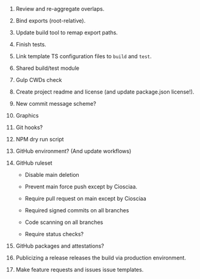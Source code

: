 1. Review and re-aggregate overlaps.
2. Bind exports (root-relative). 
3. Update build tool to remap export paths.
4. Finish tests. 
5. Link template TS configuration files to `build` and `test`. 
6. Shared build/test module  
7. Gulp CWDs check 

1. Create project readme and license (and update package.json license!).
2. New commit message scheme?
3. Graphics

1. Git hooks?
2. NPM dry run script

1. GitHub environment? (And update workflows)
2. GitHub ruleset
	- Disable main deletion
	- Prevent main force push except by Ciosciaa.
	- Require pull request on main except by Ciosciaa
	
	- Required signed commits on all branches
	- Code scanning on all branches
	
	- Require status checks?
3. GitHub packages and attestations?

1. Publicizing a release releases the build via production environment.
2. Make feature requests and issues issue templates.